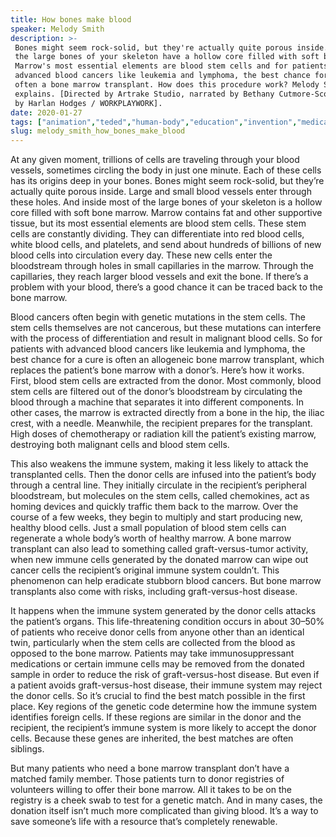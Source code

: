 ```yaml
---
title: How bones make blood
speaker: Melody Smith
description: >-
 Bones might seem rock-solid, but they're actually quite porous inside. Most of
 the large bones of your skeleton have a hollow core filled with soft bone marrow.
 Marrow's most essential elements are blood stem cells and for patients with
 advanced blood cancers like leukemia and lymphoma, the best chance for a cure is
 often a bone marrow transplant. How does this procedure work? Melody Smith
 explains. [Directed by Artrake Studio, narrated by Bethany Cutmore-Scott, music
 by Harlan Hodges / WORKPLAYWORK].
date: 2020-01-27
tags: ["animation","teded","human-body","education","invention","medical-research","medicine","innovation","history","science","biology","physiology","illness","cancer","disease"]
slug: melody_smith_how_bones_make_blood
---
```


At any given moment, trillions of cells are traveling through your blood vessels,
sometimes circling the body in just one minute. Each of these cells has its origins deep
in your bones. Bones might seem rock-solid, but they’re actually quite porous inside.
Large and small blood vessels enter through these holes. And inside most of the large
bones of your skeleton is a hollow core filled with soft bone marrow. Marrow contains fat
 and other supportive tissue, but its most essential elements are blood stem cells. These
stem cells are constantly dividing. They can differentiate into red blood cells, white
blood cells, and platelets, and send about hundreds of billions of new blood cells into
circulation every day. These new cells enter the bloodstream through holes in small
capillaries in the marrow. Through the capillaries, they reach larger blood vessels and
exit the bone. If there’s a problem with your blood, there’s a good chance it can be
traced back to the bone marrow.

Blood cancers often begin with genetic mutations in the stem cells. The stem cells
themselves are not cancerous, but these mutations can interfere with the process of
differentiation and result in malignant blood cells. So for patients with advanced blood
cancers like leukemia and lymphoma, the best chance for a cure is often an allogeneic
bone marrow transplant, which replaces the patient’s bone marrow with a donor’s. Here’s
how it works. First, blood stem cells are extracted from the donor. Most commonly, blood
stem cells are filtered out of the donor’s bloodstream by circulating the blood through
a machine that separates it into different components. In other cases, the marrow is
extracted directly from a bone in the hip, the iliac crest, with a needle. Meanwhile, the
recipient prepares for the transplant. High doses of chemotherapy or radiation kill the
patient’s existing marrow, destroying both malignant cells and blood stem
cells.

This also weakens the immune system, making it less likely to attack the transplanted
cells. Then the donor cells are infused into the patient’s body through a central line.
They initially circulate in the recipient’s peripheral bloodstream, but molecules on the
stem cells, called chemokines, act as homing devices and quickly traffic them back to
the marrow. Over the course of a few weeks, they begin to multiply and start producing
new, healthy blood cells. Just a small population of blood stem cells can regenerate a
whole body’s worth of healthy marrow. A bone marrow transplant can also lead to something
called graft-versus-tumor activity, when new immune cells generated by the donated marrow
can wipe out cancer cells the recipient’s original immune system couldn’t. This
phenomenon can help eradicate stubborn blood cancers. But bone marrow transplants also
come with risks, including graft-versus-host disease.

It happens when the immune system generated by the donor cells attacks the patient’s
organs. This life-threatening condition occurs in about 30–50% of patients who receive
donor cells from anyone other than an identical twin, particularly when the stem cells 
are collected from the blood as opposed to the bone marrow. Patients may take 
immunosuppressant medications or certain immune cells may be removed from the donated
sample in order to reduce the risk of graft-versus-host disease. But even if a patient 
avoids graft-versus-host disease, their immune system may reject the donor cells. So it’s
crucial to find the best match possible in the first place. Key regions of the genetic
code determine how the immune system identifies foreign cells. If these regions are
similar in the donor and the recipient, the recipient’s immune system is more likely to
accept the donor cells. Because these genes are inherited, the best matches are often
siblings.

But many patients who need a bone marrow transplant don’t have a matched family member.
Those patients turn to donor registries of volunteers willing to offer their bone
marrow. All it takes to be on the registry is a cheek swab to test for a genetic match.
And in many cases, the donation itself isn’t much more complicated than giving blood.
It’s a way to save someone’s life with a resource that’s completely renewable.

<!--
ad_duration=0
event="TED-Ed"
external_start_time=0
intro_duration=0
is_subtitle_required="False"
is_talk_featured="False"
language="en"
language_swap="False"
native_language="en"
number_of_related_talks=6
number_of_speakers=1
number_of_subtitled_videos=0
number_of_tags=15
number_of_talk_download_languages=22
number_of_talk_more_resources=0
number_of_talk_recommendations=0
number_of_talks_take_actions=0
post_ad_duration=0
published_timestamp="2020-01-27 18:56:29"
recording_date="2020-01-27"
speaker_is_published=0
speaker_name="Melody Smith"
talk_name="How bones make blood"
talks_tags=["animation","teded","human-body","education","invention","medical-research","medicine","innovation","history","science","biology","physiology","illness","cancer","disease"]
url_photo_talk="https://s3.amazonaws.com/talkstar-photos/uploads/1e91e46e-59cd-4f53-9577-db3a21dfc6df/bonemarrowtextless3.jpg"
url_webpage="https://www.ted.com/talks/melody_smith_how_bones_make_blood"
video_type_name="TED-Ed Original"
-->